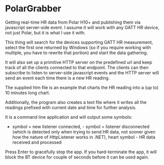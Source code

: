 # PolarGrabber
Getting real-time HR data from Polar H10+ and publishing them via javascript server-side event.
I assume it will work with any GATT HR device, not just Polar, but it is what I use it with.

This thing will search for the devices supporting GATT HR measurement, select the first one returned by Windows (so if you require working with multiple, you have to rewrite that portion) and start the data gathering.

It will also set up a primitive HTTP server on the predefined url and keep track of all the clients connected to that endpoint. The clients can then subscribe to listen to server-side javascript events and the HTTP server will send an event each time there is a new HR reading.

The supplied htm file is an example that charts the HR reading into a (up to) 10 minutes long chart.

Additionally, the program also creates a text file where it writes all the readings prefixed with current date and time for further analysis.

It is a command line application and will output some symbols:
+ symbol = new listener connected, - symbol = listener disconnected (which is detected only when trying to send HR data, not sooner given how the nature of HttpListener works in .NET), heart symbol - HR data received and processed

Press Enter to gracefully stop the app. If you hard-terminate the app, it will block the BT device for couple of seconds before it can be used again.
